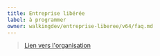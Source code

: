 ```yaml
---
title: Entreprise libérée
label: à programmer 
owner: walkingdev/entreprise-liberee/v64/faq.md
---
```


> [Lien vers l'organisation](http://github.com/walkingdev)
